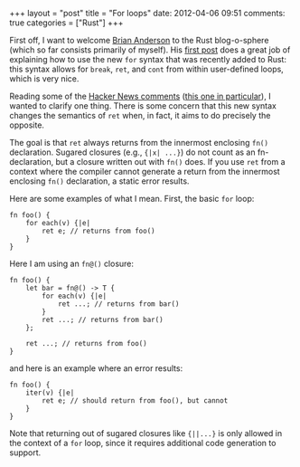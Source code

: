 +++
layout = "post"
title = "For loops"
date: 2012-04-06 09:51
comments: true
categories = ["Rust"]
+++

First off, I want to welcome [Brian Anderson][brson] to the Rust blog-o-sphere
(which so far consists primarily of myself).  His [first post][post1]
does a great job of explaining how to use the new `for` syntax that
was recently added to Rust: this syntax allows for `break`, `ret`, and
`cont` from within user-defined loops, which is very nice.

Reading some of the [Hacker News comments][hn]
([this one in particular][hnc]), I wanted to clarify one thing.  There
is some concern that this new syntax changes the semantics of `ret`
when, in fact, it aims to do precisely the opposite.

The goal is that `ret` always returns from the innermost enclosing
`fn()` declaration.  Sugared closures (e.g., `{|x| ...}`) do not count
as an fn-declaration, but a closure written out with `fn()` does.  If
you use `ret` from a context where the compiler cannot generate a
return from the innermost enclosing `fn()` declaration, a static error
results.

Here are some examples of what I mean.  First, the basic `for` loop:

    fn foo() {
        for each(v) {|e|
            ret e; // returns from foo()
        }
    }

Here I am using an `fn@()` closure:

    fn foo() {
        let bar = fn@() -> T {
            for each(v) {|e|
                ret ...; // returns from bar()
            }
            ret ...; // returns from bar()
        };
        
        ret ...; // returns from foo()
    }

and here is an example where an error results:

    fn foo() {
        iter(v) {|e|
            ret e; // should return from foo(), but cannot
        }
    }

Note that returning out of sugared closures like `{||...}` is only
allowed in the context of a `for` loop, since it requires additional
code generation to support.

[brson]: http://brson.github.com/
[post1]: http://brson.github.com/rust/2012/04/05/new-for-loops/
[hn]: http://news.ycombinator.com/item?id=3806152
[hnc]: http://news.ycombinator.com/item?id=3807365
